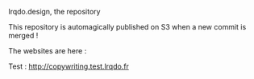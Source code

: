 lrqdo.design, the repository

This repository is automagically published on S3 when a new commit is merged !

The websites are here :

Test : http://copywriting.test.lrqdo.fr

